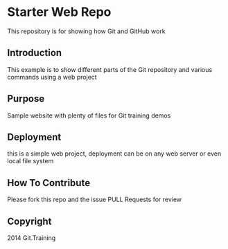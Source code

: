 # Starter Web Repo
This repository is for showing how Git and GitHub work

## Introduction
This example is to show different parts of the Git repository and various commands using a web project

## Purpose
Sample website with plenty of files for Git training demos

## Deployment
this is a simple web project, deployment can be on any web server or even local file system

## How To Contribute
Please fork this repo and the issue PULL Requests for review

## Copyright
2014 Git.Training